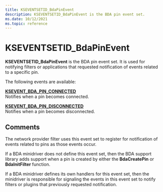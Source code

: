 ```yaml
---
title: KSEVENTSETID_BdaPinEvent
description: KSEVENTSETID_BdaPinEvent is the BDA pin event set.
ms.date: 10/12/2021
ms.topic: reference
---
```


# KSEVENTSETID_BdaPinEvent

**KSEVENTSETID_BdaPinEvent** is the BDA pin event set. It is used for notifying filters or applications that requested notification of events related to a specific pin.

The following events are available:

[**KSEVENT_BDA_PIN_CONNECTED**](ksevent-bda-pin-connected.md)  
Notifies when a pin becomes connected.

[**KSEVENT_BDA_PIN_DISCONNECTED**](ksevent-bda-pin-disconnected.md)  
Notifies when a pin becomes disconnected.

## Comments

The network provider filter uses this event set to register for notification of events related to pins as those events occur.

If a BDA minidriver does not define this event set, then the BDA support library adds support when a pin is created by either the **BdaCreatePin** or **BdaInitFilter** function.

If a BDA minidriver defines its own handlers for this event set, then the minidriver is responsible for signaling the events in this event set to notify filters or plugins that previously requested notification.
